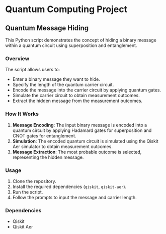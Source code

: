# Quantum Computing Project


## Quantum Message Hiding

This Python script demonstrates the concept of hiding a binary message within a quantum circuit using superposition and entanglement.

### Overview

The script allows users to:

- Enter a binary message they want to hide.
- Specify the length of the quantum carrier circuit.
- Encode the message into the carrier circuit by applying quantum gates.
- Simulate the carrier circuit to obtain measurement outcomes.
- Extract the hidden message from the measurement outcomes.

### How It Works

1. **Message Encoding**: The input binary message is encoded into a quantum circuit by applying Hadamard gates for superposition and CNOT gates for entanglement.
2. **Simulation**: The encoded quantum circuit is simulated using the Qiskit Aer simulator to obtain measurement outcomes.
3. **Message Extraction**: The most probable outcome is selected, representing the hidden message.

### Usage

1. Clone the repository.
2. Install the required dependencies (`qiskit`, `qiskit-aer`).
3. Run the script.
4. Follow the prompts to input the message and carrier length.

### Dependencies

- Qiskit
- Qiskit Aer
